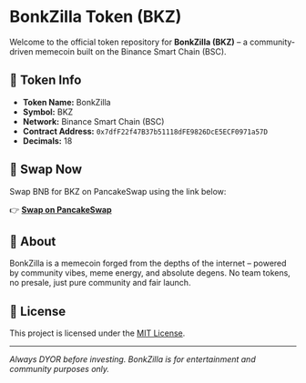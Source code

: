 # BonkZilla Token (BKZ)

Welcome to the official token repository for **BonkZilla (BKZ)** – a community-driven memecoin built on the Binance Smart Chain (BSC).

## 🚀 Token Info

- **Token Name:** BonkZilla  
- **Symbol:** BKZ  
- **Network:** Binance Smart Chain (BSC)  
- **Contract Address:** `0x7dfF22f47B37b51118dFE9826DcE5ECF0971a57D`  
- **Decimals:** 18  

## 🔁 Swap Now

Swap BNB for BKZ on PancakeSwap using the link below:

👉 **[Swap on PancakeSwap](https://pancakeswap.finance/swap?chain=bsc&inputCurrency=BNB&outputCurrency=0x7dfF22f47B37b51118dFE9826DcE5ECF0971a57D)**

## 🧠 About

BonkZilla is a memecoin forged from the depths of the internet – powered by community vibes, meme energy, and absolute degens. No team tokens, no presale, just pure community and fair launch.

## 📄 License

This project is licensed under the [MIT License](LICENSE).

---

*Always DYOR before investing. BonkZilla is for entertainment and community purposes only.*
